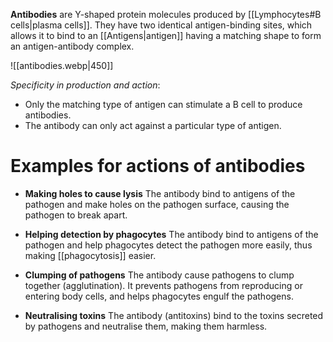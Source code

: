 **Antibodies** are Y-shaped protein molecules produced by [[Lymphocytes#B cells|plasma cells]]. They have <span class="hi-blue">two identical antigen-binding sites</span>, which allows it to bind to an [[Antigens|antigen]] having a matching shape to form an antigen-antibody complex.

![[antibodies.webp|450]]

*Specificity in production and action*:
- Only the <span class="hi-green">matching type</span> of antigen can stimulate a B cell to produce antibodies.
- The antibody can only act against a <span class="hi-green">particular type of antigen</span>.

# Examples for actions of antibodies
- **Making holes to cause lysis**
  The antibody bind to antigens of the pathogen and make holes on the pathogen surface, causing the pathogen to break apart.

- **Helping detection by phagocytes**
  The antibody bind to antigens of the pathogen and help phagocytes detect the pathogen more easily, thus making [[phagocytosis]] easier.

- **Clumping of pathogens**
  The antibody cause pathogens to clump together (agglutination). It prevents pathogens from reproducing or entering body cells, and helps phagocytes engulf the pathogens.

- **Neutralising toxins**
  The antibody (antitoxins) bind to the toxins secreted by pathogens and neutralise them, making them harmless.

